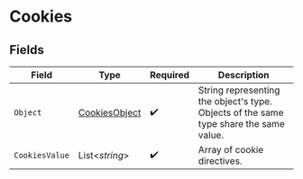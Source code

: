 # Cookies


## Fields

| Field                                                                                 | Type                                                                                  | Required                                                                              | Description                                                                           |
| ------------------------------------------------------------------------------------- | ------------------------------------------------------------------------------------- | ------------------------------------------------------------------------------------- | ------------------------------------------------------------------------------------- |
| `Object`                                                                              | [CookiesObject](../../Models/Components/CookiesObject.md)                             | :heavy_check_mark:                                                                    | String representing the object's type. Objects of the same type share the same value. |
| `CookiesValue`                                                                        | List<*string*>                                                                        | :heavy_check_mark:                                                                    | Array of cookie directives.                                                           |